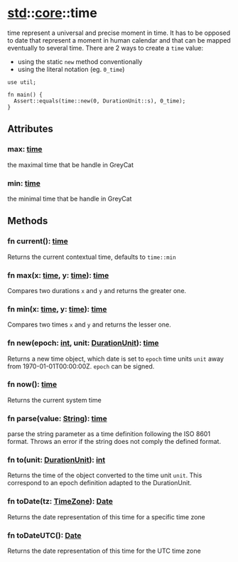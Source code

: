 # [std](/libs/std/)::[core](/libs/std/core/)::time

time represent a universal and precise moment in time. It has to be opposed to date that represent a moment in human calendar and that can be mapped eventually to several time.
There are 2 ways to create a `time` value:
- using the static `new` method conventionally
- using the literal notation (eg. `0_time`)

```gcl
use util;

fn main() {
  Assert::equals(time::new(0, DurationUnit::s), 0_time);
}
```

## Attributes

### max:&nbsp;[time](/libs/std/core/type.time.md)
the maximal time that be handle in GreyCat

### min:&nbsp;[time](/libs/std/core/type.time.md)
the minimal time that be handle in GreyCat

## Methods
### fn current():&nbsp;[time](/libs/std/core/type.time.md)<Badge text="native" /><Badge text="static" />

Returns the current contextual time, defaults to `time::min`
### fn max(x:&nbsp;[time](/libs/std/core/type.time.md), y:&nbsp;[time](/libs/std/core/type.time.md)):&nbsp;[time](/libs/std/core/type.time.md)<Badge text="native" /><Badge text="static" />

Compares two durations `x` and `y` and returns the greater one.
### fn min(x:&nbsp;[time](/libs/std/core/type.time.md), y:&nbsp;[time](/libs/std/core/type.time.md)):&nbsp;[time](/libs/std/core/type.time.md)<Badge text="native" /><Badge text="static" />

Compares two times `x` and `y` and returns the lesser one.
### fn new(epoch:&nbsp;[int](/libs/std/core/type.int.md), unit:&nbsp;[DurationUnit](/libs/std/core/enum.DurationUnit.md)):&nbsp;[time](/libs/std/core/type.time.md)<Badge text="native" /><Badge text="static" />

Returns a new time object, which date is set to `epoch` time units `unit` away from 1970-01-01T00:00:00Z. `epoch` can be signed.
### fn now():&nbsp;[time](/libs/std/core/type.time.md)<Badge text="native" /><Badge text="static" />

Returns the current system time
### fn parse(value:&nbsp;[String](/libs/std/core/type.String.md)):&nbsp;[time](/libs/std/core/type.time.md)<Badge text="native" /><Badge text="static" />

parse the string parameter as a time definition following the ISO 8601 format. Throws an error if the string does not comply the defined format.
### fn to(unit:&nbsp;[DurationUnit](/libs/std/core/enum.DurationUnit.md)):&nbsp;[int](/libs/std/core/type.int.md)<Badge text="native" />

Returns the time of the object converted to the time unit `unit`. This correspond to an epoch definition adapted to the DurationUnit.
### fn toDate(tz:&nbsp;[TimeZone](/libs/std/core/enum.TimeZone.md)):&nbsp;[Date](/libs/std/core/type.Date.md)<Badge text="native" />

Returns the date representation of this time for a specific time zone
### fn toDateUTC():&nbsp;[Date](/libs/std/core/type.Date.md)<Badge text="native" />

Returns the date representation of this time for the UTC time zone
